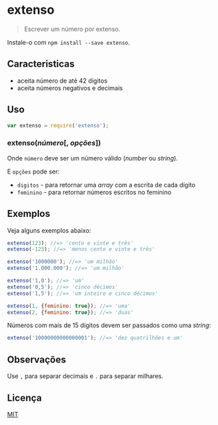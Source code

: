 # extenso

> Escrever um número por extenso.

Instale-o com `npm install --save extenso`.

## Caracteristicas

 - aceita número de até 42 digitos
 - aceita números negativos e decimais

## Uso

```js
var extenso = require('extenso');
```

### extenso(*número*[, *opções*])

Onde `número` deve ser um número válido (*number* ou *string*).

E `opções` pode ser:

* `digitos` - para retornar uma *array* com a escrita de cada dígito
* `feminino` - para retornar números escritos no feminino

## Exemplos

Veja alguns exemplos abaixo:

```js
extenso(123); //=> 'cento e vinte e três'
extenso(-123); //=> 'menos cento e vinte e três'
```

```js
extenso('1000000'); //=> 'um milhâo'
extenso('1.000.000'); //=> 'um milhâo'
```

```js
extenso('1,0'); //=> 'um'
extenso('0,5'); //=> 'cinco décimos'
extenso('1,5'); //=> 'um inteiro e cinco décimos'
```

```js
extenso(1, {feminino: true}); //=> 'uma'
extenso(2, {feminino: true}); //=> 'duas'
```

Números com mais de 15 dígitos devem ser passados como uma *string*:

```js
extenso('10000000000000001'); //=> 'dez quatrilhões e um'
```

## Observações

Use `,` para separar decimais e `.` para separar milhares.

## Licença

[MIT](http://theuves.mit-license.org/)
